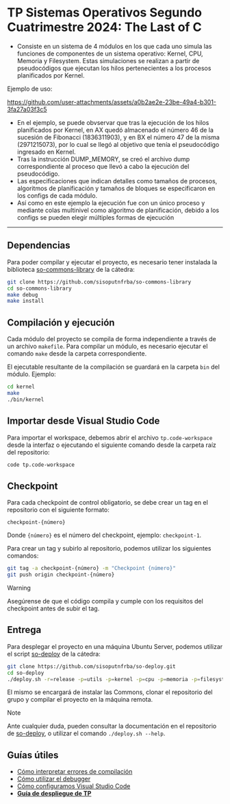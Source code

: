 # TP Sistemas Operativos Segundo Cuatrimestre 2024: The Last of C

* Consiste en un sistema de 4 módulos en los que cada uno simula las funciones de componentes de un sistema operativo: Kernel, CPU, Memoria y Filesystem.
Estas simulaciones se realizan a partir de pseudocódigos que ejecutan los hilos pertenecientes a los procesos planificados por Kernel.

Ejemplo de uso:


https://github.com/user-attachments/assets/a0b2ae2e-23be-49a4-b301-3fa27a03f3c5

* En el ejemplo, se puede obvservar que tras la ejecución de los hilos planificados por Kernel, en AX quedó almacenado el número 46 de la sucesión de Fibonacci (1836311903), y en BX el número 47 de la misma (2971215073), por lo cual se llegó al objetivo que tenía el pseudocódigo ingresado en Kernel.
* Tras la instrucción DUMP_MEMORY, se creó el archivo dump correspondiente al proceso que llevó a cabo la ejecución del pseudocódigo.
* Las especificaciones que indican detalles como tamaños de procesos, algoritmos de planificación y tamaños de bloques se especificaron en los configs de cada módulo.
* Así como en este ejemplo la ejecución fue con un único proceso y mediante colas multinivel como algoritmo de planificación, debido a los configs se pueden elegir múltiples formas de ejecución

--------------
## Dependencias

Para poder compilar y ejecutar el proyecto, es necesario tener instalada la
biblioteca [so-commons-library] de la cátedra:

```bash
git clone https://github.com/sisoputnfrba/so-commons-library
cd so-commons-library
make debug
make install
```

## Compilación y ejecución

Cada módulo del proyecto se compila de forma independiente a través de un
archivo `makefile`. Para compilar un módulo, es necesario ejecutar el comando
`make` desde la carpeta correspondiente.

El ejecutable resultante de la compilación se guardará en la carpeta `bin` del
módulo. Ejemplo:

```sh
cd kernel
make
./bin/kernel
```

## Importar desde Visual Studio Code

Para importar el workspace, debemos abrir el archivo `tp.code-workspace` desde
la interfaz o ejecutando el siguiente comando desde la carpeta raíz del
repositorio:

```bash
code tp.code-workspace
```

## Checkpoint

Para cada checkpoint de control obligatorio, se debe crear un tag en el
repositorio con el siguiente formato:

```
checkpoint-{número}
```

Donde `{número}` es el número del checkpoint, ejemplo: `checkpoint-1`.

Para crear un tag y subirlo al repositorio, podemos utilizar los siguientes
comandos:

```bash
git tag -a checkpoint-{número} -m "Checkpoint {número}"
git push origin checkpoint-{número}
```

> [!WARNING]
> Asegúrense de que el código compila y cumple con los requisitos del checkpoint
> antes de subir el tag.

## Entrega

Para desplegar el proyecto en una máquina Ubuntu Server, podemos utilizar el
script [so-deploy] de la cátedra:

```bash
git clone https://github.com/sisoputnfrba/so-deploy.git
cd so-deploy
./deploy.sh -r=release -p=utils -p=kernel -p=cpu -p=memoria -p=filesystem "tp-{año}-{cuatri}-{grupo}"
```

El mismo se encargará de instalar las Commons, clonar el repositorio del grupo
y compilar el proyecto en la máquina remota.

> [!NOTE]
> Ante cualquier duda, pueden consultar la documentación en el repositorio de
> [so-deploy], o utilizar el comando `./deploy.sh --help`.

## Guías útiles

- [Cómo interpretar errores de compilación](https://docs.utnso.com.ar/primeros-pasos/primer-proyecto-c#errores-de-compilacion)
- [Cómo utilizar el debugger](https://docs.utnso.com.ar/guias/herramientas/debugger)
- [Cómo configuramos Visual Studio Code](https://docs.utnso.com.ar/guias/herramientas/code)
- **[Guía de despliegue de TP](https://docs.utnso.com.ar/guías/herramientas/deploy)**

[so-commons-library]: https://github.com/sisoputnfrba/so-commons-library
[so-deploy]: https://github.com/sisoputnfrba/so-deploy
